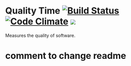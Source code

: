 # Quality Time [![Build Status](https://travis-ci.org/ICTU/quality-time.svg?branch=master)](https://travis-ci.org/ICTU/quality-time) [![Code Climate](https://codeclimate.com/github/ICTU/quality-time/badges/gpa.svg)](https://codeclimate.com/github/ICTU/quality-time) <a href="https://codeclimate.com/github/ICTU/quality-time/coverage"><img src="https://codeclimate.com/github/ICTU/quality-time/badges/coverage.svg" /></a>

Measures the quality of software.

# comment to change readme
